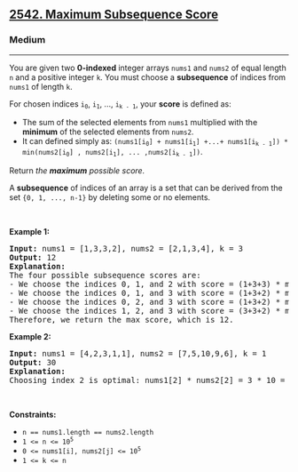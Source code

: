 <h2><a href="https://leetcode.com/problems/maximum-subsequence-score/">2542. Maximum Subsequence Score</a></h2><h3>Medium</h3><hr><div><p>You are given two <strong>0-indexed</strong> integer arrays <code>nums1</code> and <code>nums2</code> of equal length <code>n</code> and a positive integer <code>k</code>. You must choose a <strong>subsequence</strong> of indices from <code>nums1</code> of length <code>k</code>.</p>

<p>For chosen indices <code>i<sub>0</sub></code>, <code>i<sub>1</sub></code>, ..., <code>i<sub>k - 1</sub></code>, your <strong>score</strong> is defined as:</p>

<ul>
	<li>The sum of the selected elements from <code>nums1</code> multiplied with the <strong>minimum</strong> of the selected elements from <code>nums2</code>.</li>
	<li>It can defined simply as: <code>(nums1[i<sub>0</sub>] + nums1[i<sub>1</sub>] +...+ nums1[i<sub>k - 1</sub>]) * min(nums2[i<sub>0</sub>] , nums2[i<sub>1</sub>], ... ,nums2[i<sub>k - 1</sub>])</code>.</li>
</ul>

<p>Return <em>the <strong>maximum</strong> possible score.</em></p>

<p>A <strong>subsequence</strong> of indices of an array is a set that can be derived from the set <code>{0, 1, ..., n-1}</code> by deleting some or no elements.</p>

<p>&nbsp;</p>
<p><strong class="example">Example 1:</strong></p>

<pre><strong>Input:</strong> nums1 = [1,3,3,2], nums2 = [2,1,3,4], k = 3
<strong>Output:</strong> 12
<strong>Explanation:</strong> 
The four possible subsequence scores are:
- We choose the indices 0, 1, and 2 with score = (1+3+3) * min(2,1,3) = 7.
- We choose the indices 0, 1, and 3 with score = (1+3+2) * min(2,1,4) = 6. 
- We choose the indices 0, 2, and 3 with score = (1+3+2) * min(2,3,4) = 12. 
- We choose the indices 1, 2, and 3 with score = (3+3+2) * min(1,3,4) = 8.
Therefore, we return the max score, which is 12.
</pre>

<p><strong class="example">Example 2:</strong></p>

<pre><strong>Input:</strong> nums1 = [4,2,3,1,1], nums2 = [7,5,10,9,6], k = 1
<strong>Output:</strong> 30
<strong>Explanation:</strong> 
Choosing index 2 is optimal: nums1[2] * nums2[2] = 3 * 10 = 30 is the maximum possible score.
</pre>

<p>&nbsp;</p>
<p><strong>Constraints:</strong></p>

<ul>
	<li><code>n == nums1.length == nums2.length</code></li>
	<li><code>1 &lt;= n &lt;= 10<sup>5</sup></code></li>
	<li><code>0 &lt;= nums1[i], nums2[j] &lt;= 10<sup>5</sup></code></li>
	<li><code>1 &lt;= k &lt;= n</code></li>
</ul>
</div>